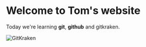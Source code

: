 # Welcome to Tom's website
Today we're learning **git**, __github__ and gitkraken.

![GitKraken](https://miro.medium.com/v2/resize:fit:1400/0*60NIVdYj2f5vETt2.png)